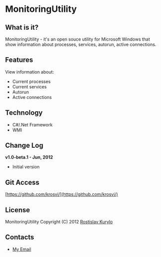 MonitoringUtility
======================================================

What is it?
------------------------------------------------------
MonitoringUtility - it's an open souce utility for Microsoft Windows that show information about processes, services, autorun, active connections.

Features
------------------------------------------------------
View information about:

* Current processes
* Current services
* Autorun
* Active connections

Technology
------------------------------------------------------
* C#/.Net Framework
* WMI

Change Log
------------------------------------------------------
**v1.0-beta.1 - Jun, 2012**
* Initial version

Git Access
------------------------------------------------------
[https://github.com/krosvi/](https://github.com/krosvi/)

License
------------------------------------------------------
MonitoringUtility
Copyright (C) 2012 [Rostislav Kurylo](http://github.com/krosvi)

Contacts
-----------------------------------------------------
* [My Email](mailto:rostislav.k@hotmail.com)

